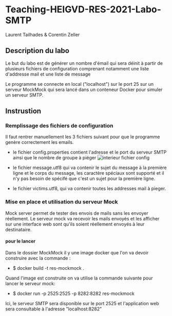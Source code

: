 # Teaching-HEIGVD-RES-2021-Labo-SMTP

Laurent Tailhades & Corentin Zeller

## Description du labo

Le but du labo est de générer un nombre d'émail qui sera déinit à partir de plusieurs fichiers de configuration comprenant notamment une liste d'addresse mail et une liste de message

Le programme se connecte en local ("localhost") sur le port 25 sur un serveur MockMock qui sera lancé dans un conteneur Docker pour simuler un serveur SMTP.

## Instrustion

### Remplissage des fichiers de configuration

Il faut rentrer manuellement les 3 fichiers suivant pour que le programme genère correctement les emails.

- le fichier config.properties contient l'adresse et le port du serveur SMTP ainsi que le nombre de groupe à piéger
![interieur fichier config](https://user-images.githubusercontent.com/58049740/117338767-3d839a00-ae9f-11eb-8df3-b82b3f88b850.PNG)
- le fichier message.utf8 qui va contenir le sujet du message à la première ligne et le corps du message, les caractère spéciaux sont supporté et il n'y pas besoin de spécifé que c'est un sujet pour la première ligne.

- le fichier victims.utf8, qui va contenir toutes les addresses mail à pieger. 



### Mise en place et utilisation du serveur Mock

Mock server  permet de tester des envois de mails sans les envoyer réellement. Le serveur  mock  va recevoir les mails envoyés et les afficher sur une interface web sont qu'ils soient réellement envoyés à leur destinataire.

#### pour le lancer

Dans le dossier MockMock il y une image docker que l'on va devoir construire avec la commande :

- $ docker build -t res-mockmock .

Quand l'image est construite on va utilise la commande suivante pour lancer le serveur mock:

- $ docker run -p 2525:2525 -p 8282:8282 res-mockmock

Ici, le serveur SMTP sera disponible sur le port 2525 et l'application web sera consultable à l'adresse "localhost:8282"






